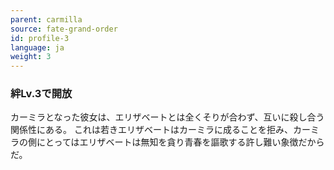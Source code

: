 ```yaml
---
parent: carmilla
source: fate-grand-order
id: profile-3
language: ja
weight: 3
---
```


### 絆Lv.3で開放

カーミラとなった彼女は、エリザベートとは全くそりが合わず、互いに殺し合う関係性にある。
これは若きエリザベートはカーミラに成ることを拒み、カーミラの側にとってはエリザベートは無知を貪り青春を謳歌する許し難い象徴だからだ。

